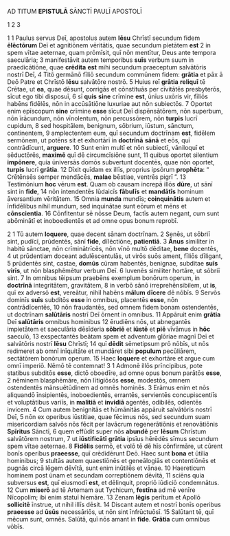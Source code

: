 AD TITUM **EPISTULĀ** SĀNCTĪ PAULĪ APOSTOLĪ

1 2 3

1 
1 Paulus servus Deī, apostolus autem **Iēsu** Chrīstī secundum fidem **ēlēctōrum** Deī et agnitiōnem vēritātis, quae secundum pietātem **est**
2 in spem vītae aeternae, quam prōmīsit, quī nōn mentītur, Deus ante tempora saeculāria;
3 manifestāvit autem temporibus **suīs** verbum suum in praedicātiōne, quae **crēdita** **est** mihi secundum praeceptum salvātōris nostrī Deī,
4 Titō germānō fīliō secundum commūnem fidem: **grātia** et pāx ā Deō Patre et Chrīstō **Iēsu** salvātōre nostrō.
5 Huius reī **grātia** **reliquī** tē Crētae, ut **ea**, quae dēsunt, corrigās et cōnstituās per cīvitātēs presbyterōs, sīcut ego tibi disposuī,
6 sī **quis** **sine** crīmine **est**, ūnīus uxōris vir, fīliōs habēns fidēlēs, nōn in accūsātiōne luxuriae aut nōn subiectōs.
7 Oportet enim epīscopum **sine** crīmine **esse** sīcut Deī dispēnsātōrem, nōn superbum, nōn īrācundum, nōn vīnolentum, nōn percussōrem, nōn **turpis** lucrī cupidum,
8 sed hospitālem, benignum, sōbrium, iūstum, sānctum, continentem,
9 amplectentem eum, quī secundum doctrīnam **est**, fidēlem sermōnem, ut potēns sit et exhortārī in **doctrīnā** **sānā** et eōs, quī contrādīcunt, **arguere**.
10 Sunt enim multī et nōn subiectī, vāniloquī et sēductōrēs, **maximē** quī dē circumcīsiōne sunt,
11 quibus oportet silentium **impōnere**, quia ūniversās domōs subvertunt docentēs, quae nōn oportet, **turpis** lucrī **grātia**.
12 Dīxit quīdam ex illīs, proprius ipsōrum **prophēta**: “ Crētēnsēs semper mendācēs, **malae** bēstiae, ventrēs pigrī ”.
13 Testimōnium **hoc** vērum **est**. Quam ob causam increpā illōs **dūre**, ut sānī sint in **fide**,
14 nōn intendentēs Iūdaicīs **fābulīs** et **mandātīs** hominum āversantium vēritātem.
15 Omnia **munda** mundīs; **coinquinātis** autem et īnfidēlibus nihil mundum, sed inquinātae sunt eōrum et mēns et **cōnscientia**.
16 Cōnfitentur sē nōsse Deum, factīs autem negant, cum sunt abōminātī et inoboedientēs et ad omne opus bonum reprobī. 

 
2
1 Tū autem **loquere**, quae decent sānam doctrīnam.
2 Senēs, ut sōbriī sint, pudīcī, prūdentēs, sānī **fide**, dīlēctiōne, **patientiā**.
3 **Ānus** similiter in habitū sānctae, nōn crīminātrīcēs, nōn vīnō multō dēditae, **bene** docentēs,
4 ut prūdentiam doceant adulēscentulās, ut virōs suōs ament, fīliōs dīligant,
5 prūdentēs sint, castae, **domūs** cūram habentēs, benignae, subditae **suīs** **virīs**, ut nōn blasphēmētur verbum Deī.
6 Iuvenēs similiter hortāre, ut sōbriī sint.
7 In omnibus tēipsum praebēns exemplum bonōrum operum, in **doctrīnā** integritātem, gravitātem,
8 in verbō sānō irreprehēnsibilem, ut **is**, quī ex adversō **est**, vereātur, nihil habēns **mālum** **dīcere** dē nōbīs.
9 Servōs dominīs **suīs** subditōs **esse** in omnibus, placentēs **esse**, nōn contrādīcentēs,
10 nōn fraudantēs, sed omnem fidem bonam ostendentēs, ut doctrīnam **salūtāris** nostrī Deī ōrnent in omnibus.
11 Appāruit enim **grātia** Deī **salūtāris** omnibus hominibus
12 ērudiēns nōs, ut abnegantēs impietātem et saeculāria dēsīderia **sōbriē** et **iūstē** et **piē** vīvāmus in **hōc** saeculō,
13 exspectantēs beātam spem et adventum glōriae magnī Deī et salvātōris nostrī **Iēsu** Chrīstī;
14 quī **dēdit** sēmetipsum prō nōbīs, ut nōs redimeret ab omnī inīquitāte et mundāret sibi **populum** pecūliārem, sectātōrem bonōrum operum.
15 Haec **loquere** et exhortāre et argue cum omnī imperiō. Nēmō tē contemnat!
3
1 Admonē illōs prīncipibus, pote statibus subditōs **esse**, dictō oboedīre, ad omne opus bonum parātōs **esse**,
2 nēminem blasphēmāre, nōn lītigiōsōs **esse**, modestōs, omnem ostendentēs mānsuētūdinem ad omnēs hominēs.
3 Erāmus enim et nōs aliquandō īnsipientēs, inoboedientēs, errantēs, servientēs concupiscentiīs et voluptātibus variīs, in **malitiā** et **invidiā** agentēs, odibilēs, odientēs invicem.
4 Cum autem benignitās et hūmānitās appāruit salvātōris nostrī Deī,
5 nōn ex operibus iūstitiae, quae fēcimus nōs, sed secundum suam misericordiam salvōs nōs fēcit per lavācrum regenerātiōnis et renovātiōnis **Spīritus** Sānctī,
6 quem effūdit super nōs **abundē** per **Iēsum** Chrīstum salvātōrem nostrum,
7 ut **iūstificātī** **grātia** ipsīus hērēdēs sīmus secundum spem vītae aeternae.
8 **Fidēlis** sermō, et volō tē dē hīs cōnfirmāre, ut cūrent bonīs operibus **praeesse**, quī crēdidērunt Deō. Haec sunt **bona** et ūtilia hominibus;
9 stultās autem quaestiōnēs et geneālogiās et contentiōnēs et pugnās circā lēgem dēvītā, sunt enim inūtilēs et vānae.
10 Haereticum hominem post ūnam et secundam correptiōnem dēvītā,
11 sciēns quia subversus **est**, quī eiusmodī **est**, et dēlinquit, propriō iūdiciō condemnātus.
12 Cum **miserō** ad tē Artemam aut Tychicum, **festīna** ad mē venīre Nīcopolim; ibi enim statuī hiemāre.
13 Zenam **lēgis** perītum et Apollō **sollicitē** īnstrue, ut nihil illīs dēsit.
14 Discant autem et nostrī bonīs operibus **praeesse** ad **ūsūs** necessāriōs, ut nōn sint īnfrūctuōsī.
15 Salūtant tē, quī mēcum sunt, omnēs. Salūtā, quī nōs amant in **fide**.
**Grātia** cum omnibus vōbīs.
